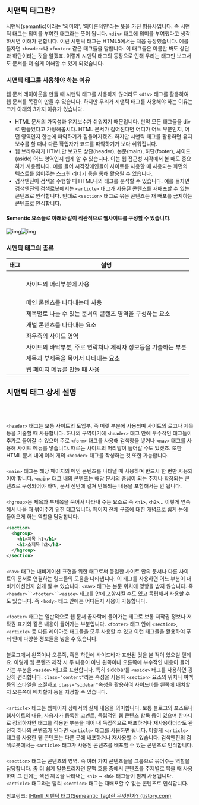 ##  시맨틱 태그란? 

시맨틱(semantic)이라는 '의미의', '의미론적인'라는 뜻을 가진 형용사입니다. 즉 시맨틱 태그는 의미를 부여한 태그라는 뜻이 됩니다. `<div>` 태그에 의미를 부여했다고 생각하시면 이해가 편합니다. 이런 시맨틱 태그는 HTML5에서는 처음 등장했습니다. 예를 들자면 `<header>`나 `<footer>` 같은 태그들을 말합니다. 이 태그들은 이름만 봐도 상단과 하단이라는 것을 알겠죠. 이렇게 시맨틱 태그의 등장으로 인해 우리는 태그만 보고서도 문서를 더 쉽게 이해할 수 있게 되었습니다.

 

### 시맨틱 태그를 사용해야 하는 이유

웹 문서 레이아웃을 만들 때 시맨틱 태그를 사용하지 않더라도 `<div>` 태그를 활용하여 웹 문서를 똑같이 만들 수 있습니다. 하지만 우리가 시맨틱 태그를 사용해야 하는 이유는 크게 아래의 3가지 이유가 있습니다.

- HTML 문서의 가독성과 유지보수가 쉬워지기 때문입니다. 만약 모든 태그들을 div로 만들었다고 가정해봅시다. HTML 문서가 길어진다면 어디가 어느 부분인지, 어떤 영역인지 한눈에 파악하기가 힘들어지겠죠. 하지만 시맨틱 태그를 활용하면 유지보수를 할 때나 다른 작업자가 코드를 파악하기가 보다 쉬워집니다.
- 웹 브라우저가 HTML만 보고도 상단(header), 본문(main), 하단(footer), 사이드(aside) 어느 영역인지 쉽게 알 수 있습니다. 이는 웹 접근성 시각에서 볼 때도 중요하게 사용됩니다. 예를 들어 시각장애인들이 사이트를 사용할 때 사용되는 화면의 텍스트를 읽어주는 스크린 리더기 등을 통해 활용될 수 있습니다.
- 검색엔진이 검색을 수행할 때 HTML내의 태그를 분석할 수 있습니다. 예를 들자면 검색엔진의 검색로봇에서는 `<article>` 태그가 사용된 콘텐츠를 재배포할 수 있는 콘텐츠로 인식합니다. 반대로 `<section>` 태그로 묶은 콘텐츠는 재 배포를 금지하는 콘텐츠로 인식합니다. 

 

#### Sementic 요소들로 아래와 같이 직관적으로 웹사이트를 구성할 수 있습니다.



![img](https://blog.kakaocdn.net/dn/SHugb/btrS0eknLM1/MlVyGhvOI5pkFtK6vQRZhk/img.gif)![img](https://blog.kakaocdn.net/dn/bQnJYS/btrS0EiPIhT/ryRaJfFIYanVdrBy8sVHq0/img.png)



 

### 시맨틱 태그의 종류

| **태그**      | **설명**                                                     |
| ------------- | ------------------------------------------------------------ |
| **<header>**  | 사이트의 머리부분에 사용                                     |
| **<main>**    | 메인 콘텐츠를 나타내는데 사용                                |
| **<section>** | 제목별로 나눌 수 있는 문서의 콘텐츠 영역을 구성하는 요소     |
| **<article>** | 개별 콘텐츠를 나타내는 요소                                  |
| **<aside>**   | 좌우측의 사이드 영역                                         |
| **<footer>**  | 사이트의 바닥부분, 주로 연락처나 제작자 정보등을 기술하는 부분 |
| **<hgroup>**  | 제목과 부제목을 묶어서 나타내는 요소                         |
| **<nav>**     | 웹 페이지 메뉴를 만들 때 사용                                |

 

##  시맨틱 태그 상세 설명 

### <header>

`<header>` 태그는 보통 사이트의 도입부, 즉 머릿 부분에 사용되며 사이트의 로고나 제목 등을 기술할 때 사용합니다. 하나의 구역이기에 `<header>` 태그 안에 부수적인 태그들이 추가로 들어갈 수 있으며 주로 `<form>` 태그를 사용해 검색창을 넣거나 `<nav>` 태그를 사용해 사이트 메뉴를 넣습니다. 때로는 사이트의 머리말이 들어갈 수도 있겠죠. 또한 HTML 문서 내에 여러 개의 `<header>` 태그를 작성하는 것 또한 가능합니다.



### <main>

`<main>` 태그는 해당 페이지의 메인 콘텐츠를 나타낼 때 사용하며 반드시 한 번만 사용되어야 합니다. `<main>` 태그 내의 콘텐츠는 해당 문서의 중심이 되는 주제나 확장되는 콘텐츠로 구성되어야 하며, 문서 전반에 걸쳐 반복되는 내용을 포함해서는 안 됩니다.



### <hgroup>

`<hgroup>`은 제목과 부제목을 묶어서 나타내 주는 요소로 즉 `<h1>`, `<h2>`... 이렇게 연속해서 나올 때 묶어주기 위한 태그입니다. 페이지 전체 구조에 대한 개념으로 쉽게 눈에 들어오게 하는 역할을 담당합니다.

```xml
<section>
  <hgroup>
    <h1>제목 h1</h1>
    <h2>소제목 h2</h2>
  </hgroup>
</section>
```

 

### <nav>

`<nav>` 태그는 내비게이션 표현을 위한 태그로써 동일한 사이트 안의 문서나 다른 사이트의 문서로 연결하는 링크들의 모음을 나타냅니다. 이 태그를 사용하면 어느 부분이 내비게이션인지 쉽게 알 수 있습니다. `<nav>` 태그는 본문 위치에 영향을 받지 않습니다. 즉` <header>``<footer>``<aside>` 태그를 안에 포함시킬 수도 있고 독립해서 사용할 수도 있습니다. 즉 `<body>` 태그 안에는 어디든지 사용이 가능합니다.



### <footer>

`<footer>` 태그는 일반적으로 웹 문서 끝자락에 들어가는 태그로 보통 저작권 정보나 저작권 표기와 같은 내용이 들어가는 부분입니다. `<footer>` 태그 안에 `<section>`, `<article>` 등 다른 레이아웃 태그들을 모두 사용할 수 있고 이런 태그들을 활용하여 푸터 안에 다양한 정보들을 넣을 수 있습니다.



### <aside>

블로그에서 왼쪽이나 오른쪽, 혹은 하단에 사이드바가 표현된 것을 본 적이 있으실 텐데요. 이렇게 웹 콘텐츠 제작 시 주 내용이 아닌 왼쪽이나 오른쪽에 부수적인 내용이 들어가는 부분을 `<aside>` 태그로 표현합니다. 특히 sidebar를 `<aside>` 태그를 사용하면 굉장히 편리합니다. `class="content"`라는 속성을 사용하 `<section>` 요소의 위치나 여백 등의 스타일을 조절하고 `class="sidebar"`속성을 활용하여 사이드바를 왼쪽에 배치할지 오른쪽에 배치할지 등을 지정할 수 있습니다.

 

### <article>

`<article>` 태그는 웹페이지 상에서의 실제 내용을 의미합니다. 보통 블로그의 포스트나 웹사이트의 내용, 사용자가 등록한 코멘트, 독립적인 웹 콘텐츠 항목 등이 있으며 한마디로 정의하자면 태그를 적용한 부분을 떼어 내 독립적으로 배포하거나 재사용하더라도 완전히 하나의 콘텐츠가 된다면 `<article>` 태그를 사용하면 됩니다. 이렇게 `<article>` 태그를 사용한 웹 콘텐츠는 다른 곳에 배포하거나 재사용할 수 있습니다. 검색엔진의 검색로봇에서는 `<article>` 태그가 사용된 콘텐츠를 배포할 수 있는 콘텐츠로 인식합니다.



### <section>

`<section>` 태그는 콘텐츠의 영역. 즉 여러 가지 콘텐츠들을 그룹으로 묶어주는 역할을 담당합니다. 좀 더 쉽게 말씀드리자면 문맥 흐름 중에서 콘텐츠를 주제별로 묶을 때 사용하며 그 안에는 섹션 제목을 나타내는 `<h1>` ~ `<h6>` 태그들이 함께 사용됩니다. `<article>` 태그와는 달리 `<section>` 태그는 재배포할 수 없는 콘텐츠로 인식합니다.



참고링크: [[Html\] 시맨틱 태그(Semeantic Tag)란 무엇인가? (tistory.com)](https://coding-factory.tistory.com/883)